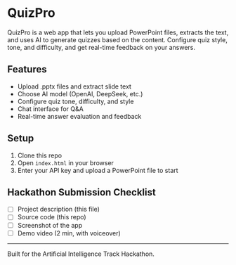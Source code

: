 # QuizPro

QuizPro is a web app that lets you upload PowerPoint files, extracts the text, and uses AI to generate quizzes based on the content. Configure quiz style, tone, and difficulty, and get real-time feedback on your answers.

## Features
- Upload .pptx files and extract slide text
- Choose AI model (OpenAI, DeepSeek, etc.)
- Configure quiz tone, difficulty, and style
- Chat interface for Q&A
- Real-time answer evaluation and feedback

## Setup
1. Clone this repo
2. Open `index.html` in your browser
3. Enter your API key and upload a PowerPoint file to start

## Hackathon Submission Checklist
- [ ] Project description (this file)
- [ ] Source code (this repo)
- [ ] Screenshot of the app
- [ ] Demo video (2 min, with voiceover)

---

Built for the Artificial Intelligence Track Hackathon. 